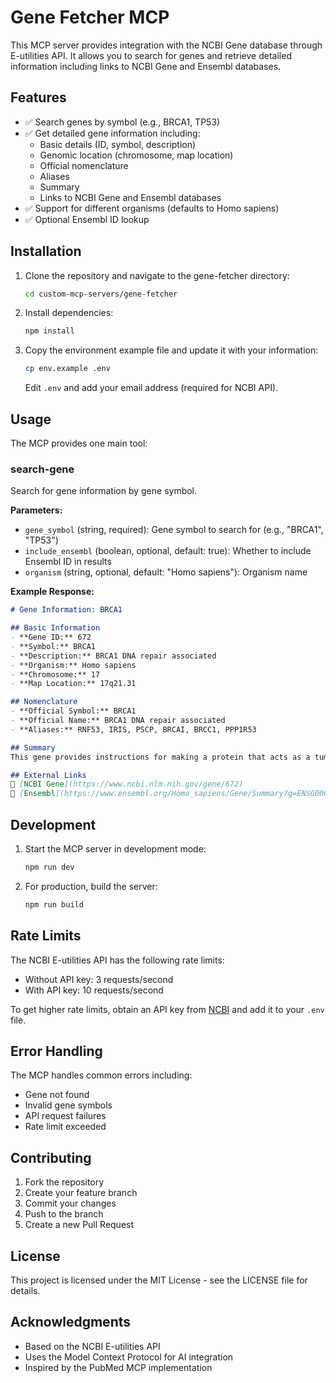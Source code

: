# Gene Fetcher MCP

This MCP server provides integration with the NCBI Gene database through E-utilities API. It allows you to search for genes and retrieve detailed information including links to NCBI Gene and Ensembl databases.

## Features

- ✅ Search genes by symbol (e.g., BRCA1, TP53)
- ✅ Get detailed gene information including:
  - Basic details (ID, symbol, description)
  - Genomic location (chromosome, map location)
  - Official nomenclature
  - Aliases
  - Summary
  - Links to NCBI Gene and Ensembl databases
- ✅ Support for different organisms (defaults to Homo sapiens)
- ✅ Optional Ensembl ID lookup

## Installation

1. Clone the repository and navigate to the gene-fetcher directory:
   ```bash
   cd custom-mcp-servers/gene-fetcher
   ```

2. Install dependencies:
   ```bash
   npm install
   ```

3. Copy the environment example file and update it with your information:
   ```bash
   cp env.example .env
   ```
   Edit `.env` and add your email address (required for NCBI API).

## Usage

The MCP provides one main tool:

### search-gene

Search for gene information by gene symbol.

**Parameters:**
- `gene_symbol` (string, required): Gene symbol to search for (e.g., "BRCA1", "TP53")
- `include_ensembl` (boolean, optional, default: true): Whether to include Ensembl ID in results
- `organism` (string, optional, default: "Homo sapiens"): Organism name

**Example Response:**
```markdown
# Gene Information: BRCA1

## Basic Information
- **Gene ID:** 672
- **Symbol:** BRCA1
- **Description:** BRCA1 DNA repair associated
- **Organism:** Homo sapiens
- **Chromosome:** 17
- **Map Location:** 17q21.31

## Nomenclature
- **Official Symbol:** BRCA1
- **Official Name:** BRCA1 DNA repair associated
- **Aliases:** RNF53, IRIS, PSCP, BRCAI, BRCC1, PPP1R53

## Summary
This gene provides instructions for making a protein that acts as a tumor suppressor...

## External Links
🔗 [NCBI Gene](https://www.ncbi.nlm.nih.gov/gene/672)
🔗 [Ensembl](https://www.ensembl.org/Homo_sapiens/Gene/Summary?g=ENSG00000012048)
```

## Development

1. Start the MCP server in development mode:
   ```bash
   npm run dev
   ```

2. For production, build the server:
   ```bash
   npm run build
   ```

## Rate Limits

The NCBI E-utilities API has the following rate limits:
- Without API key: 3 requests/second
- With API key: 10 requests/second

To get higher rate limits, obtain an API key from [NCBI](https://www.ncbi.nlm.nih.gov/account/settings/) and add it to your `.env` file.

## Error Handling

The MCP handles common errors including:
- Gene not found
- Invalid gene symbols
- API request failures
- Rate limit exceeded

## Contributing

1. Fork the repository
2. Create your feature branch
3. Commit your changes
4. Push to the branch
5. Create a new Pull Request

## License

This project is licensed under the MIT License - see the LICENSE file for details.

## Acknowledgments

- Based on the NCBI E-utilities API
- Uses the Model Context Protocol for AI integration
- Inspired by the PubMed MCP implementation 